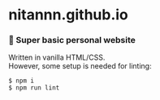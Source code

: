 # nitannn.github.io

### 👋 Super basic personal website

Written in vanilla HTML/CSS. 
<br>However, some setup is needed for linting:

```console
$ npm i
$ npm run lint
```
